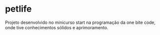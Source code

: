 # petlife
Projeto desenvolvido no minicurso start na programação da one bite code, onde tive conhecimentos sólidos e aprimoramento.
